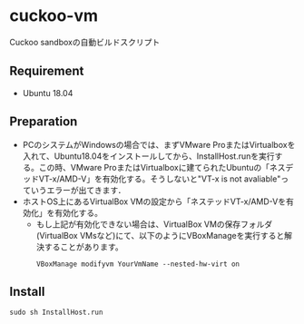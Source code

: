 # cuckoo-vm
Cuckoo sandboxの自動ビルドスクリプト

## Requirement
- Ubuntu 18.04

## Preparation
- PCのシステムがWindowsの場合では、まずVMware ProまたはVirtualboxを入れて、Ubuntu18.04をインストールしてから、InstallHost.runを実行する。この時、VMware ProまたはVirtualboxに建てられたUbuntuの「ネスデッドVT-x/AMD-V」を有効化する。そうしないと"VT-x is not avaliable"っていうエラーが出てきます．
- ホストOS上にあるVirtualBox VMの設定から「ネステッドVT-x/AMD-Vを有効化」を有効化する。
    - もし上記が有効化できない場合は、VirtualBox VMの保存フォルダ(VirtualBox VMsなど)にて、以下のようにVBoxManageを実行すると解決することがあります。
        ```
        VBoxManage modifyvm YourVmName --nested-hw-virt on
        ```

## Install
```
sudo sh InstallHost.run
```
